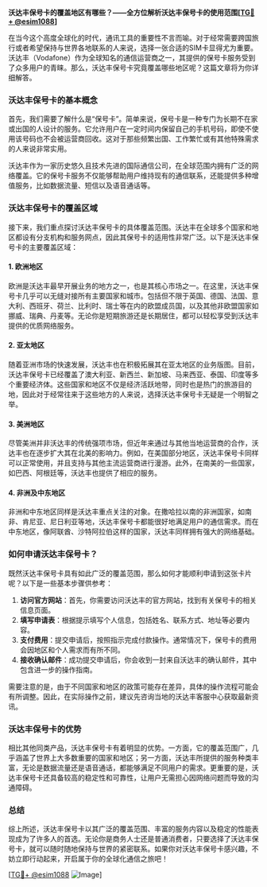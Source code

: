 **沃达丰保号卡的覆盖地区有哪些？——全方位解析沃达丰保号卡的使用范围[[TG💪+ @esim1088](https://t.me/s/esim1088)]**

在当今这个高度全球化的时代，通讯工具的重要性不言而喻。对于经常需要跨国旅行或者希望保持与世界各地联系的人来说，选择一张合适的SIM卡显得尤为重要。沃达丰（Vodafone）作为全球知名的通信运营商之一，其提供的保号卡服务受到了众多用户的青睐。那么，沃达丰保号卡究竟覆盖哪些地区呢？这篇文章将为你详细解答。

### 沃达丰保号卡的基本概念

首先，我们需要了解什么是“保号卡”。简单来说，保号卡是一种专门为长期不在家或出国的人设计的服务。它允许用户在一定时间内保留自己的手机号码，即使不使用该号码也不会被运营商回收。这对于那些频繁出国、工作繁忙或有其他特殊需求的人来说非常实用。

沃达丰作为一家历史悠久且技术先进的国际通信公司，在全球范围内拥有广泛的网络覆盖。它的保号卡服务不仅能够帮助用户维持现有的通信联系，还能提供多种增值服务，比如数据流量、短信以及语音通话等。

### 沃达丰保号卡的覆盖区域

接下来，我们重点探讨沃达丰保号卡的具体覆盖范围。沃达丰在全球多个国家和地区都设有分支机构和服务网点，因此其保号卡的适用性非常广泛。以下是沃达丰保号卡的主要覆盖区域：

#### 1. **欧洲地区**
欧洲是沃达丰最早开展业务的地方之一，也是其核心市场之一。在这里，沃达丰保号卡几乎可以无缝对接所有主要国家和城市。包括但不限于英国、德国、法国、意大利、西班牙、荷兰、比利时、瑞士等在内的欧盟成员国，以及其他非欧盟国家如挪威、瑞典、丹麦等。无论你是短期旅游还是长期居住，都可以轻松享受到沃达丰提供的优质网络服务。

#### 2. **亚太地区**
随着亚洲市场的快速发展，沃达丰也在积极拓展其在亚太地区的业务版图。目前，沃达丰保号卡已经覆盖了澳大利亚、新西兰、新加坡、马来西亚、泰国、印度等多个重要经济体。这些国家和地区不仅是经济活跃地带，同时也是热门的旅游目的地，因此对于经常往来于这些地方的人来说，选择沃达丰保号卡无疑是一个明智之举。

#### 3. **美洲地区**
尽管美洲并非沃达丰的传统强项市场，但近年来通过与其他当地运营商的合作，沃达丰也在逐步扩大其在北美的影响力。例如，在美国部分地区，沃达丰保号卡同样可以正常使用，并且支持与其他主流运营商进行漫游。此外，在南美的一些国家，如巴西、阿根廷等，沃达丰也提供了相应的服务。

#### 4. **非洲及中东地区**
非洲和中东地区同样是沃达丰重点关注的对象。在撒哈拉以南的非洲国家，如南非、肯尼亚、尼日利亚等地，沃达丰保号卡都能很好地满足用户的通信需求。而在中东地区，像阿联酋、沙特阿拉伯这样的国家，沃达丰同样拥有强大的网络基础。

### 如何申请沃达丰保号卡？

既然沃达丰保号卡具有如此广泛的覆盖范围，那么如何才能顺利申请到这张卡片呢？以下是一些基本步骤供参考：

1. **访问官方网站**：首先，你需要访问沃达丰的官方网站，找到有关保号卡的相关信息页面。
2. **填写申请表**：根据提示填写个人信息，包括姓名、联系方式、地址等必要内容。
3. **支付费用**：提交申请后，按照指示完成付款操作。通常情况下，保号卡的费用会因地区和个人需求而有所不同。
4. **接收确认邮件**：成功提交申请后，你会收到一封来自沃达丰的确认邮件，其中包含进一步的操作指南。

需要注意的是，由于不同国家和地区的政策可能存在差异，具体的操作流程可能会有所调整。因此，在实际操作之前，建议先咨询当地的沃达丰客服中心获取最新资讯。

### 沃达丰保号卡的优势

相比其他同类产品，沃达丰保号卡有着明显的优势。一方面，它的覆盖范围广，几乎涵盖了世界上大多数重要的国家和地区；另一方面，沃达丰所提供的服务种类丰富，无论是数据流量还是语音通话，都能够满足不同用户的需求。更重要的是，沃达丰保号卡还具备较高的稳定性和可靠性，让用户无需担心因网络问题而导致的沟通障碍。

### 总结

综上所述，沃达丰保号卡以其广泛的覆盖范围、丰富的服务内容以及稳定的性能表现成为了许多人的首选。无论你是商务人士还是普通消费者，只要选择了沃达丰保号卡，就可以随时随地保持与世界的紧密联系。如果你对沃达丰保号卡感兴趣，不妨立即行动起来，开启属于你的全球化通信之旅吧！

[[TG💪+ @esim1088](https://t.me/s/esim1088) ![Image](https://i.postimg.cc/4NQfJmqS/Snipaste-2025-05-13-00-14-12.png)]
